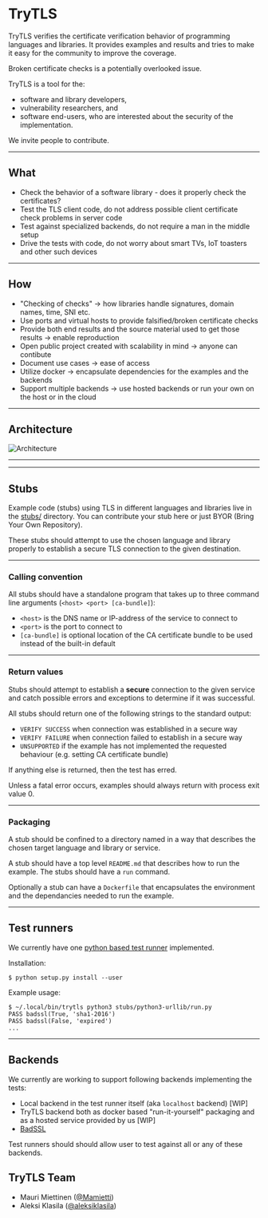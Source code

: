 # TryTLS

TryTLS verifies the certificate verification behavior of programming languages and libraries. It provides examples and results and tries to make it easy for the community to improve the coverage.

Broken certificate checks is a potentially overlooked issue.

TryTLS is a tool for the:
 * software and library developers,
 * vulnerability researchers, and
 * software end-users, who are interested about the security of the implementation.

We invite people to contribute.

---

## What

 * Check the behavior of a software library - does it properly check the certificates?
 * Test the TLS client code, do not address possible client certificate check problems in server code
 * Test against specialized backends, do not require a man in the middle setup
 * Drive the tests with code, do not worry about smart TVs, IoT toasters and other such devices

---

## How

 * "Checking of checks" -> how libraries handle signatures, domain names, time, SNI etc.
 * Use ports and virtual hosts to provide falsified/broken certificate checks
 * Provide both end results and the source material used to get those results -> enable reproduction
 * Open public project created with scalability in mind -> anyone can contibute
 * Document use cases -> ease of access
 * Utilize docker -> encapsulate dependencies for the examples and the backends
 * Support multiple backends -> use hosted backends or run your own on the host or in the cloud

---

## Architecture

![Architecture](https://raw.githubusercontent.com/ouspg/trytls/master/doc/architecture_scaled.jpg)

---

---

## Stubs

Example code (stubs) using TLS in different languages and libraries live in
the [stubs/](stubs/) directory. You can contribute your stub here or just BYOR (Bring Your Own Repository).

These stubs should attempt to use the chosen language and library
properly to establish a secure TLS connection to the given destination.

---

### Calling convention

All stubs should have a standalone program that takes up to three command
line arguments (`<host> <port> [ca-bundle]`):

 * `<host>` is the DNS name or IP-address of the service to connect to
 * `<port>` is the port to connect to
 * `[ca-bundle]` is optional location of the CA certificate bundle to be used
 instead of the built-in default

---

### Return values

Stubs should attempt to establish a **secure** connection to the given
service and catch possible errors and exceptions to determine if it was successful.

All stubs should return one of the following strings to the standard output:

 * `VERIFY SUCCESS` when connection was established in a secure way
 * `VERIFY FAILURE` when connection failed to establish in a secure way
 * `UNSUPPORTED` if the example has not implemented the requested behaviour (e.g. setting
   CA certificate bundle)

If anything else is returned, then the test has erred.

Unless a fatal error occurs, examples should always return with process exit value 0.

---

### Packaging

A stub should be confined to a directory named in a way that describes the
chosen target language and library or service.

A stub should have a top level `README.md` that describes how to run the example. The stubs should have a `run` command.

Optionally a stub can have a `Dockerfile` that encapsulates the environment
and the dependancies needed to run the example.

---

## Test runners

We currently have one [python based test runner](showrunner/) implemented.

Installation:

```console
$ python setup.py install --user
```

Example usage:

```console
$ ~/.local/bin/trytls python3 stubs/python3-urllib/run.py
PASS badssl(True, 'sha1-2016')
PASS badssl(False, 'expired')
...
```

---

## Backends

We currently are working to support following backends implementing the tests:

 * Local backend in the test runner itself (aka `localhost` backend) [WIP]
 * TryTLS backend both as docker based "run-it-yourself" packaging and as a
 hosted service provided by us [WIP]
 * [BadSSL](https://badssl.com)

Test runners should should allow user to test against all or any of these backends.

## TryTLS Team

 * Mauri Miettinen ([@Mamietti](https://github.com/Mamietti))
 * Aleksi Klasila ([@aleksiklasila](https://github.com/aleksiklasila))
